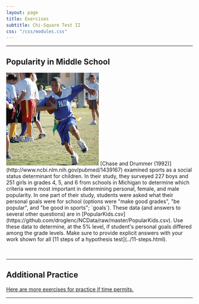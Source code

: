 ```yaml
---
layout: page
title: Exercises
subtitle: Chi-Square Test II
css: "/css/modules.css"
---
```


----

## Popularity in Middle School
<img src="zimgs/sports_kids_3.jpg" alt="Sports Kids" class="img-right">
[Chase and Drummer (1992)](http://www.ncbi.nlm.nih.gov/pubmed/1439167) examined sports as a social status determinant for children.  In their study, they surveyed 227 boys and 251 girls in grades 4, 5, and 6 from schools in Michigan to determine which criteria were most important in determining personal, female, and male popularity.  In one part of their study, students were asked what their personal goals were for school (options were "make good grades", "be popular", and "be good in sports"; `goals`).  These data (and answers to several other questions) are in [PopularKids.csv](https://github.com/droglenc/NCData/raw/master/PopularKids.csv).  Use these data to determine, at the 5% level, if student's personal goals differed among the grade levels.  Make sure to provide explicit answers with your work shown for all [11 steps of a hypothesis test](../11-steps.html).

&nbsp;

----

## Additional Practice

[Here are more exercises for practice if time permits.](ChiSquare_CE3)

----

